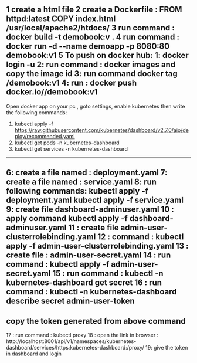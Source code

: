 1 create a html file
2 create a Dockerfile :
		FROM httpd:latest
		COPY index.html /usr/local/apache2/htdocs/
3 run command :
		docker build -t demobook:v .
4 run command :
		docker run -d --name demoapp -p 8080:80 demobook:v1
5 To push on docker hub:
	1: docker login -u <your dockerhub login>
	2: run command : docker images and copy the image id
	3: run command docker tag <image ID> <dockerhub login>/demobook:v1
	4: run : docker push docker.io/<dockerhublogin>/demobook:v1
-----------------------------------------------------------------------------------------------------------------------
Open docker app on your pc , goto settings, enable kubernetes then write the following commands:
  1. kubectl apply -f https://raw.githubusercontent.com/kubernetes/dashboard/v2.7.0/aio/deploy/recommended.yaml
  2. kubectl get pods -n kubernetes-dashboard
  3. kubectl get services -n kubernetes-dashboard

------------------------------------------------------------------------------------------------------------------------
6: create a file named : deployment.yaml 
7: create a file named : service.yaml
8: run following commands:
		kubectl apply -f deployment.yaml
		kubectl apply -f service.yaml
9: create file dashboard-adminuser.yaml
10 : apply command kubectl apply -f dashboard-adminuser.yaml
11 : create file admin-user-clusterrolebinding.yaml
12 : command : kubectl apply -f admin-user-clusterrolebinding.yaml
13 : create file : admin-user-secret.yaml
14 : run command : kubectl apply -f admin-user-secret.yaml
15 : run command : kubectl -n kubernetes-dashboard get secret
16 : run command : kubectl -n kubernetes-dashboard describe secret admin-user-token
-------------------
copy the token generated from above command
-------------------
17 : run command : kubectl proxy
18 : open the link in browser : http://localhost:8001/api/v1/namespaces/kubernetes-dashboard/services/https:kubernetes-dashboard:/proxy/
19: give the token in dashboard and login

